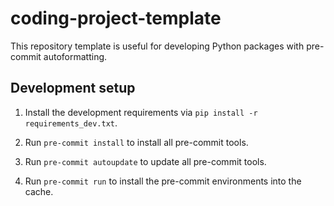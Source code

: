 # coding-project-template

This repository template is useful for developing Python packages with pre-commit autoformatting.

## Development setup

1. Install the development requirements via `pip install -r requirements_dev.txt`.

1. Run `pre-commit install` to install all pre-commit tools.

1. Run `pre-commit autoupdate` to update all pre-commit tools.

1. Run `pre-commit run` to install the pre-commit environments into the cache.

